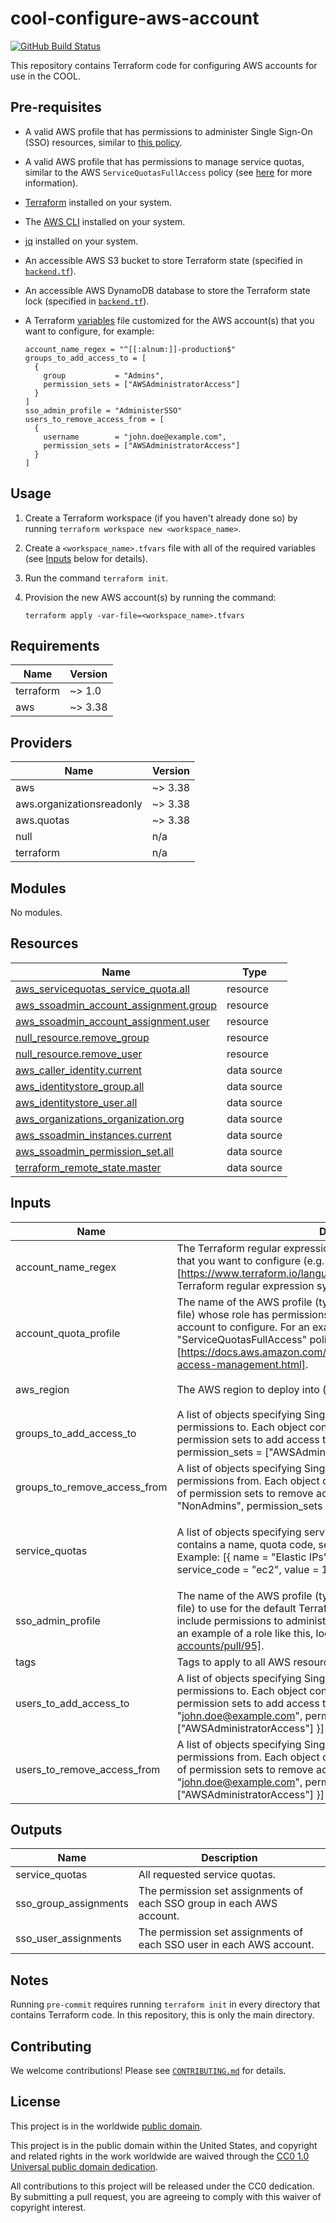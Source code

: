 # cool-configure-aws-account #

[![GitHub Build Status](https://github.com/cisagov/cool-configure-aws-account/workflows/build/badge.svg)](https://github.com/cisagov/cool-configure-aws-account/actions)

This repository contains Terraform code for configuring AWS accounts
for use in the COOL.

## Pre-requisites ##

- A valid AWS profile that has permissions to administer Single Sign-On (SSO)
  resources, similar to
  [this policy](https://github.com/cisagov/cool-accounts/blob/develop/master/administersso_policy.tf).
- A valid AWS profile that has permissions to manage service quotas, similar
  to the AWS `ServiceQuotasFullAccess` policy (see
  [here](https://docs.aws.amazon.com/servicequotas/latest/userguide/identity-access-management.html)
  for more information).
- [Terraform](https://www.terraform.io/) installed on your system.
- The [AWS CLI](https://aws.amazon.com/cli/) installed on your system.
- [jq](https://stedolan.github.io/jq/) installed on your system.
- An accessible AWS S3 bucket to store Terraform state
  (specified in [`backend.tf`](backend.tf)).
- An accessible AWS DynamoDB database to store the Terraform state lock
  (specified in [`backend.tf`](backend.tf)).
- A Terraform [variables](variables.tf) file customized for the AWS account(s)
  that you want to configure, for example:

  ```hcl
  account_name_regex = "^[[:alnum:]]-production$"
  groups_to_add_access_to = [
    {
      group           = "Admins",
      permission_sets = ["AWSAdministratorAccess"]
    }
  ]
  sso_admin_profile = "AdministerSSO"
  users_to_remove_access_from = [
    {
      username        = "john.doe@example.com",
      permission_sets = ["AWSAdministratorAccess"]
    }
  ]
  ```

## Usage ##

1. Create a Terraform workspace (if you haven't already done so) by running
   `terraform workspace new <workspace_name>`.
1. Create a `<workspace_name>.tfvars` file with all of the required
   variables (see [Inputs](#Inputs) below for details).
1. Run the command `terraform init`.
1. Provision the new AWS account(s) by running the command:

   ```console
   terraform apply -var-file=<workspace_name>.tfvars
   ```

## Requirements ##

| Name | Version |
|------|---------|
| terraform | ~> 1.0 |
| aws | ~> 3.38 |

## Providers ##

| Name | Version |
|------|---------|
| aws | ~> 3.38 |
| aws.organizationsreadonly | ~> 3.38 |
| aws.quotas | ~> 3.38 |
| null | n/a |
| terraform | n/a |

## Modules ##

No modules.

## Resources ##

| Name | Type |
|------|------|
| [aws_servicequotas_service_quota.all](https://registry.terraform.io/providers/hashicorp/aws/latest/docs/resources/servicequotas_service_quota) | resource |
| [aws_ssoadmin_account_assignment.group](https://registry.terraform.io/providers/hashicorp/aws/latest/docs/resources/ssoadmin_account_assignment) | resource |
| [aws_ssoadmin_account_assignment.user](https://registry.terraform.io/providers/hashicorp/aws/latest/docs/resources/ssoadmin_account_assignment) | resource |
| [null_resource.remove_group](https://registry.terraform.io/providers/hashicorp/null/latest/docs/resources/resource) | resource |
| [null_resource.remove_user](https://registry.terraform.io/providers/hashicorp/null/latest/docs/resources/resource) | resource |
| [aws_caller_identity.current](https://registry.terraform.io/providers/hashicorp/aws/latest/docs/data-sources/caller_identity) | data source |
| [aws_identitystore_group.all](https://registry.terraform.io/providers/hashicorp/aws/latest/docs/data-sources/identitystore_group) | data source |
| [aws_identitystore_user.all](https://registry.terraform.io/providers/hashicorp/aws/latest/docs/data-sources/identitystore_user) | data source |
| [aws_organizations_organization.org](https://registry.terraform.io/providers/hashicorp/aws/latest/docs/data-sources/organizations_organization) | data source |
| [aws_ssoadmin_instances.current](https://registry.terraform.io/providers/hashicorp/aws/latest/docs/data-sources/ssoadmin_instances) | data source |
| [aws_ssoadmin_permission_set.all](https://registry.terraform.io/providers/hashicorp/aws/latest/docs/data-sources/ssoadmin_permission_set) | data source |
| [terraform_remote_state.master](https://registry.terraform.io/providers/hashicorp/terraform/latest/docs/data-sources/remote_state) | data source |

## Inputs ##

| Name | Description | Type | Default | Required |
|------|-------------|------|---------|:--------:|
| account\_name\_regex | The Terraform regular expression matching the name of the account(s) that you want to configure (e.g. "^[[:alnum:]]-production$").  See [https://www.terraform.io/language/functions/regex] for details on Terraform regular expression syntax. | `string` | n/a | yes |
| account\_quota\_profile | The name of the AWS profile (typically found in your .aws/credentials file) whose role has permissions to manage service quotas for the account to configure.  For an example, look at the AWS "ServiceQuotasFullAccess" policy: [https://docs.aws.amazon.com/servicequotas/latest/userguide/identity-access-management.html]. | `string` | n/a | yes |
| aws\_region | The AWS region to deploy into (e.g. us-east-1). | `string` | `"us-east-1"` | no |
| groups\_to\_add\_access\_to | A list of objects specifying Single Sign-On (SSO) groups to add permissions to.  Each object contains the SSO group name and the list of permission sets to add access to.  Example: [{ group = "Admins", permission\_sets = ["AWSAdministratorAccess"] }] | `list(object({ group = string, permission_sets = list(string) }))` | `[]` | no |
| groups\_to\_remove\_access\_from | A list of objects specifying Single Sign-On (SSO) groups to remove permissions from.  Each object contains the SSO group name and the list of permission sets to remove access from.  Example: [{ group = "NonAdmins", permission\_sets = ["AWSAdministratorAccess"] }] | `list(object({ group = string, permission_sets = list(string) }))` | `[]` | no |
| service\_quotas | A list of objects specifying service quotas to request.  Each object contains a name, quota code, service code, and value for the quota.  Example: [{ name = "Elastic IPs", quota\_code = "L-0263D0A3", service\_code = "ec2", value = 10 }] | `list(object({ name = string, quota_code = string, service_code = string, value = number }))` | `[]` | no |
| sso\_admin\_profile | The name of the AWS profile (typically found in your .aws/credentials file) to use for the default Terraform provider.  This profile's role must include permissions to administer Single Sign-On (SSO) resources.  For an example of a role like this, look at [https://github.com/cisagov/cool-accounts/pull/95]. | `string` | n/a | yes |
| tags | Tags to apply to all AWS resources created. | `map(string)` | `{}` | no |
| users\_to\_add\_access\_to | A list of objects specifying Single Sign-On (SSO) users to add permissions to.  Each object contains the SSO username and the list of permission sets to add access to.  Example: [{ username = "john.doe@example.com", permission\_sets = ["AWSAdministratorAccess"] }] | `list(object({ username = string, permission_sets = list(string) }))` | `[]` | no |
| users\_to\_remove\_access\_from | A list of objects specifying Single Sign-On (SSO) users to remove permissions from.  Each object contains the SSO username and the list of permission sets to remove access from.  Example: [{ username = "john.doe@example.com", permission\_sets = ["AWSAdministratorAccess"] }] | `list(object({ username = string, permission_sets = list(string) }))` | `[]` | no |

## Outputs ##

| Name | Description |
|------|-------------|
| service\_quotas | All requested service quotas. |
| sso\_group\_assignments | The permission set assignments of each SSO group in each AWS account. |
| sso\_user\_assignments | The permission set assignments of each SSO user in each AWS account. |

## Notes ##

Running `pre-commit` requires running `terraform init` in every directory that
contains Terraform code. In this repository, this is only the main directory.

## Contributing ##

We welcome contributions!  Please see [`CONTRIBUTING.md`](CONTRIBUTING.md) for
details.

## License ##

This project is in the worldwide [public domain](LICENSE).

This project is in the public domain within the United States, and
copyright and related rights in the work worldwide are waived through
the [CC0 1.0 Universal public domain
dedication](https://creativecommons.org/publicdomain/zero/1.0/).

All contributions to this project will be released under the CC0
dedication. By submitting a pull request, you are agreeing to comply
with this waiver of copyright interest.
